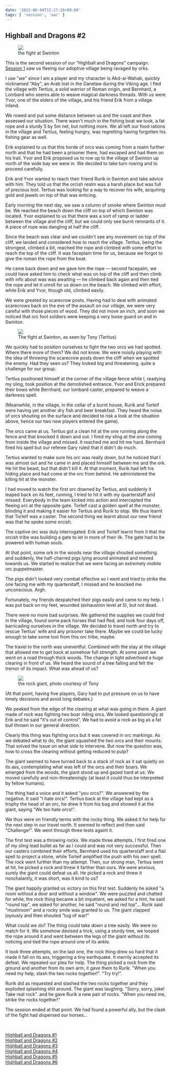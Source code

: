 ```yaml
---
date: '2022-06-04T12:17:26+09:00'
tags: [ 'session', 'aac' ]
---
```


## Highball and Dragons #2

<figure class="right largest capright">
<a href="images/20220604_swinton.jpg"><img src="images/20220604_swinton.jpg" loading="lazy" /></a>
<figcaption>
the fight at Swinton
</figcaption>
</figure>

This is the second session of our "Highball and Dragons" campaign. [Session 1](/20220521.html?t=Highball_and_Dragons__1&f=hnd2) saw us fleeing our adoptive village being ravaged by orks.

I use "we" since I am a player and my character is Abd-al-Wahab, quickly nicknamed "Aby", an Arab lost in the Danelaw during the Viking age. I fled the village with Tertius, a solid warrior of Roman origin, and Bernhard, a Lombard who seems able to weave magical darkness threads. With us were Yvor, one of the elders of the village, and his friend Erik from a village inland.

We rowed and put some distance between us and the coast and then assessed our situation. There wasn't much in the fishing boat we took, a fat rope and a sturdy 5 by 5m net, but nothing more. We all left our food rations in the village and Tertius, feeling hungry, was regretting having forgotten his fishing gear as well.

Erik explained to us that this horde of orcs was coming from a realm further north and that he had been a prisoner there, had escaped and had them on his trail. Yvor and Erik proposed us to row up to the village of Swinton up north of the wide bay we were in. We decided to take turn rowing and to proceed carefully.

Erik and Yvor wanted to reach their friend Rurik in Swinton and take advice with him. They told us that the orcish realm was a harsh place but was full of precious loot. Tertius was looking for a way to recover his wife, acquiring gold and jewels on top of that was enticing.

Early morning the next day, we saw a column of smoke where Swinton must be. We reached the beach down the cliff on top of which Swinton was located. Yvor explained to us that there was a sort of ramp or ladder between the village and the cliff, but we could only see burnt remnants of it. A piece of rope was dangling at half the cliff.

Since the beach was clear and we couldn't see any movement on top of the cliff, we landed and considered how to reach the village. Tertius, being the strongest, climbed a bit, reached the rope and climbed with some effort to reach the top of the cliff. It was faceplam time for us, because we forgot to give the roman the rope from the boat.

He came back down and we gave him the rope — second facepalm, we could have asked him to check what was on top of the cliff and then climb with info about was was awaiting — he climbed back again and then tied the rope and let it unroll for us down on the beach. We climbed with effort, while Erik and Yvor, though old, climbed easily.

We were greated by scarecrow posts. Having had to deal with animated scarecrows back on the eve of the assault on our village, we were very careful with those pieces of wood. They did not move an inch, and soon we noticed that orc foot soldiers were keeping a very loose guard on and in Swinton.

<figure class="left largestt">
<a href="images/20220604_swinton2.jpg"><img src="images/20220604_swinton2.jpg" loading="lazy" /></a>
<figcaption>
The fight at Swinton, as seen by Tony (Tertius)
</figcaption>
</figure>

We quickly had to position ourselves to fight the two orcs we had spotted. Where there more of them? We did not know. We were noisily playing with the idea of throwing the scarecrow posts down the cliff when we spotted the enemy. Had they seen us? They looked big and threatening, quite a challenge for our group.

Tertius positioned himself at the corner of the village fence while I, readying my sling, took position at the demolished entrance. Yvor and Erick prepared their bows while Bernhard, our lombard caster, prepared to weave a darkness spell.

(Meanwhile, in the village, in the cellar of a burnt house, Rurik and Torleif were having yet another dry fish and beer breakfast. They heard the noise of orcs shouting on the surface and decided to risk a look at the situation above, hence our two new players entered the game).

The orcs came at us. Tertius got a clean hit at the one running along the fence and that knocked it down and out. I fired my sling at the one coming from inside the village and missed. It reached me and hit me hard. Bernhard fired his spell but our referee Gary ruled that it didn't do much.

Tertius wanted to make sure his orc was really down, but he noticed that I was almost out and he came in and placed himself between me and the ork. He hit the beast, but that didn't kill it. At that moment, Rurik had left his hiding place and had come at the orc from behind. He administered the killing hit at the monster.

I had moved to watch the first orc downed by Tertius, and suddenly it leaped back on its feet, running, I tried to hit it with my quarterstaff and missed. Everybody in the team kicked into action and intercepted the fleeing orc at the opposite gate. Torleif cast a golden spell at the monster, blinding it and making it easier for Tertius and Rurik to stop. We thus learnt that Torleif was a caster. The second thing we learnt about our new friend was that he spoke some orcish.

The captive orc was duly interrogated. Erik and Torleif learnt from it that the orcish tribe was building a gate to let in more of their ilk. The gate had to be powered with human souls.

At that point, some ork in the woods near the village shouted something. and suddenly, the half-charred pigs lying around animated and moved towards us. We started to realize that we were facing an extremely mobile orc puppetmaster.

The pigs didn't looked very combat effective so I went and tried to strike the one facing me with my quarterstaff, I missed and he knocked me unconscious. Argh.

Fortunately, my friends despatched their pigs easily and came to my help. I was put back on my feet, wounded (exhaustion level at 5), but not dead.

There were no more bad surprises. We gathered the supplies we could find in the village, found some pack horses that had fled, and took four days off, barricading ourselves in the village. We decided to travel north and try to rescue Tertius' wife and any prisoner take there. Maybe we could be lucky enough to take some loot from this orc tribe, maybe.

The travel to the north was uneventful. Combined with the stay at the village that allowed me to get back at somehow full strength. At some point we went on a road through thick woods. The change in light advertised a huge clearing in front of us. We heard the sound of a tree falling and felt the tremor of its impact. What was ahead of us?

<figure class="right largest capright">
<img src="images/20220604_rockman3.gif" loading="lazy" />
<figcaption>
the rock giant, photo courtesy of Tony
</figcaption>
</figure>

(At that point, having five players, Gary had to put pressure on us to have timely decisions and avoid long debates.)

We peeked from the edge of the clearing at what was going in there. A giant made of rock was fighting two boar riding orcs. We looked questioningly at Erik and he said "it's out of control". We had to avoid a rock as big as a fat bull thrown in our general direction.

Clearly this thing was fighting orcs but it was covered in orc markings. As we debated what to do, the giant squashed the two orcs and their mounts. That solved the issue on what side to intervene. But now the question was, how to cross the clearing without getting reduced to pulp?

The giant seemed to have turned back to a stack of rock as it sat quietly on its ass, contemplating what was left of the orcs and their boars. We emerged from the woods, the giant stood up and gazed hard at us. We moved carefully and non-threateningly (at least it could thus be interpreted by fellow humans).

The thing had a voice and it asked "you orcs?". We answered by the negative. It said "I hate orcs!". Tertius back at the village had kept as a trophy the head of an orc, he drew it from his bag and showed it at the giant, saying "We too hate orcs!".

We thus were on friendly terms with the rocky thing. We asked it for help for the next step in our travel north. It seemed to reflect and then said "Challenge!". We went through three tests againt it.

The first test was a throwing rocks. We made three attempts. I first fired one of my sling lead bullet as far as I could and was not very successful. Then our casters combined their efforts, Bernhard used his quarterstaff and a flail spell to project a stone, while Torleif amplified the push with his own spell. The rock went further than my attempt. Then, our strong man, Tertius went at hit, he picked a rock and threw it farther than ours. We were anxious, surely the giant could defeat us all. He picked a rock and threw it nonchalantly, it was short, was it kind to us?

The giant happily granted us victory on this first test. Suddenly he asked "a room without a door and without a window". We were puzzled and chatted for while, the rock thing became a bit impatient, we asked for a hint, he said "round top", we asked for another, he said "round and red top"... Rurik said "mushroom" and a rocky smile was granted to us. The giant clapped joyously and then shouted "tug of war!"

What could we do? The thing could take down a tree easily. We were no match for it. We somehow devised a trick, using a sturdy tree, we looped the rope around it and went between the legs of the giant without its noticing and tied the rope around one of its ankle.

It took three attempts, on the last one, the rock thing drew so hard that it made it fall on its ass, triggering a tiny earthquake. It merrily accepted its defeat. We repeated our plea for help. The thing picked a rock from the ground and another from its own arm, it gave them to Rurik. "When you need my help, slash the two rocks together!". "Try try!".

Rurik did as requested and slashed the two rocks together and they exploded splashing shit around. The giant was laughing. "Sorry, sorry, joke! Take real rock". and he gave Rurik a new pair of rocks. "When you need me, strike the rocks together!"

The session ended at that point. We had found a powerful ally, but the clash of the fight had dispersed our horses...



&nbsp;

[Highball and Dragons #1](/20220521.html?t=Highball_and_Dragons__1&f=bottom)<br/>
[Highball and Dragons #2](/20220604.html?t=Highball_and_Dragons__2&f=bottom)<br/>
[Highball and Dragons #3](/20220621.html?t=Highball_and_Dragons__3&f=bottom)<br/>
[Highball and Dragons #4](/20220627.html?t=Highball_and_Dragons__4&f=bottom)<br/>
[Highball and Dragons #5](/20220705.html?t=Highball_and_Dragons__5&f=bottom)<br/>
[Highball and Dragons #6](/20220730.html?t=Highball_and_Dragons__6&f=bottom)

